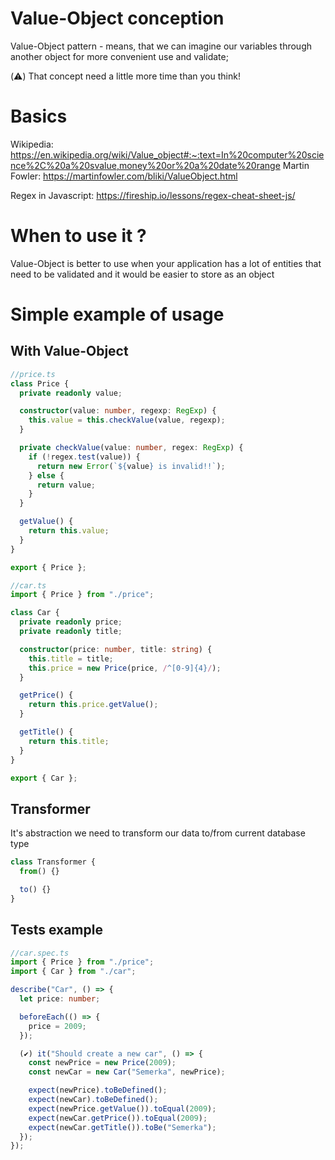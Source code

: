 # Value-Object conception

Value-Object pattern - means, that we can imagine our variables through another object for more convenient use and validate;

(⚠️) That concept need a little more time than you think!

# Basics

Wikipedia: https://en.wikipedia.org/wiki/Value_object#:~:text=In%20computer%20science%2C%20a%20svalue,money%20or%20a%20date%20range
Martin Fowler: https://martinfowler.com/bliki/ValueObject.html

Regex in Javascript: https://fireship.io/lessons/regex-cheat-sheet-js/

# When to use it ?

Value-Object is better to use when your application has a lot of entities that need to be validated and it would be easier to store as an object

# Simple example of usage

## With Value-Object

```ts
//price.ts
class Price {
  private readonly value;

  constructor(value: number, regexp: RegExp) {
    this.value = this.checkValue(value, regexp);
  }

  private checkValue(value: number, regex: RegExp) {
    if (!regex.test(value)) {
      return new Error(`${value} is invalid!!`);
    } else {
      return value;
    }
  }

  getValue() {
    return this.value;
  }
}

export { Price };

//car.ts
import { Price } from "./price";

class Car {
  private readonly price;
  private readonly title;

  constructor(price: number, title: string) {
    this.title = title;
    this.price = new Price(price, /^[0-9]{4}/);
  }

  getPrice() {
    return this.price.getValue();
  }

  getTitle() {
    return this.title;
  }
}

export { Car };
```

## Transformer

It's abstraction we need to transform our data to/from current database type

```ts
class Transformer {
  from() {}

  to() {}
}
```

## Tests example

```ts
//car.spec.ts
import { Price } from "./price";
import { Car } from "./car";

describe("Car", () => {
  let price: number;

  beforeEach(() => {
    price = 2009;
  });

  (✔️) it("Should create a new car", () => {
    const newPrice = new Price(2009);
    const newCar = new Car("Semerka", newPrice);

    expect(newPrice).toBeDefined();
    expect(newCar).toBeDefined();
    expect(newPrice.getValue()).toEqual(2009);
    expect(newCar.getPrice()).toEqual(2009);
    expect(newCar.getTitle()).toBe("Semerka");
  });
});
```
